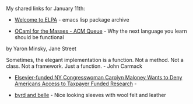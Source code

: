 <!--
.. title: Links for January 11th
.. date: 2012/01/27 11:52
.. slug: links-for-january-11th-2
.. link:
.. description:
.. tags: links, accessories, case, elisp, emacs, functional, google, hn, ipad, iphone, journals, kindle, laptop, lisp, ocaml, open-access, package-manager, personalized-search, pinboard-links, programming, publication, research, search, sleeve
-->


My shared links for January 11th:






  * [Welcome to ELPA](http://tromey.com/elpa/) - emacs lisp package archive


  * [OCaml for the Masses - ACM Queue](http://queue.acm.org/detail.cfm?id=2038036) - Why the next language you learn should be functional

by Yaron Minsky, Jane Street

Sometimes, the elegant implementation is a function. Not a method. Not a class. Not a framework. Just a function. - John Carmack



  * [Elsevier-funded NY Congresswoman Carolyn Maloney Wants to Deny Americans Access to Taxpayer Funded Research](http://www.michaeleisen.org/blog/?p=807) - 


  * [byrd and belle](http://byrdandbelle.bigcartel.com/) - Nice looking sleeves with wool felt and leather



